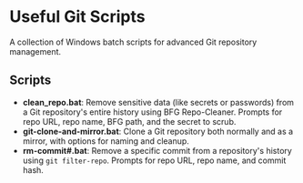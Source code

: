 # Useful Git Scripts

A collection of Windows batch scripts for advanced Git repository management.

## Scripts

- **clean_repo.bat**: Remove sensitive data (like secrets or passwords) from a Git repository's entire history using BFG Repo-Cleaner. Prompts for repo URL, repo name, BFG path, and the secret to scrub.
- **git-clone-and-mirror.bat**: Clone a Git repository both normally and as a mirror, with options for naming and cleanup.
- **rm-commit#.bat**: Remove a specific commit from a repository's history using `git filter-repo`. Prompts for repo URL, repo name, and commit hash.
